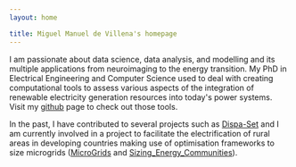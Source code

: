 ```yaml
---
layout: home

title: Miguel Manuel de Villena's homepage
---
```


I am passionate about data science, data analysis, and modelling and its multiple applications from neuroimaging to the energy transition. My PhD in Electrical Engineering and Computer Science used to deal with creating computational tools to assess various aspects of the integration of renewable electricity generation resources into today's power systems. Visit my [github](https://github.com/manueldevillena/) page to check out those tools.

In the past, I have contributed to several projects such as [Dispa-Set](https://github.com/energy-modelling-toolkit/Dispa-SET) and I am currently involved in a project to facilitate the electrification of rural areas in developing countries making use of optimisation frameworks to size microgrids ([MicroGrids](https://github.com/squoilin/MicroGrids) and [Sizing_Energy_Communities](https://github.com/manueldevillena/sizing_energy_communities)).
